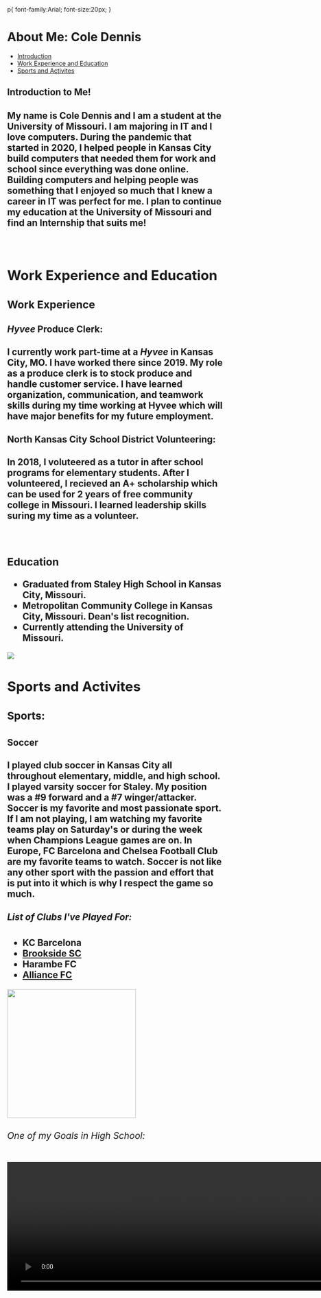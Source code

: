 <!DOCTYPE html>
<html>
  <head>
    <title>About Me!</title>
  </head>
  
  <body>
    p{
    font-family:Arial;
    font-size:20px;
    }
    <h1>About Me: Cole Dennis</h1>
    <nav>
      <ul>
        <li><a href="#introduction">Introduction</a></li>
        <li><a href="work experience and education">Work Experience and Education</a></li>
        <li><a href="sports and activities">Sports and Activites</a></li>
       </ul>
     </nav>
     <div id="introduction">
          <h2>Introduction to Me!<h2>
          <p>My name is Cole Dennis and I am a student at the University of Missouri. I am majoring in IT and I love computers. During the pandemic that started in 2020, I helped people in Kansas City build computers that needed them for work and school since everything was done online. Building computers and helping people was something that I enjoyed so much that I knew a career in IT was perfect for me. I plan to continue my education at the University of Missouri and find an Internship that suits me!</p>
          <br />
     <div id="work experience and education">
       <h2>Work Experience and Education</h2>
       <h3>Work Experience</h3>
       <h4><em>Hyvee</em> Produce Clerk:</h4>
       <p>I currently work part-time at a <em>Hyvee</em> in Kansas City, MO. I have worked there since 2019. My role as a produce clerk is to stock produce and handle customer service. I have learned organization, communication, and teamwork skills during my time working at Hyvee which will have major benefits for my future employment.</p>
       <h4>North Kansas City School District Volunteering:</h4>
       <p>In 2018, I voluteered as a tutor in after school programs for elementary students. After I volunteered, I recieved an A+ scholarship which can be used for 2 years of free community college in Missouri. I learned leadership skills suring my time as a volunteer.</p>
       <br />
       <h3>Education</h3>
       <ul>
        <li>Graduated from Staley High School in Kansas City, Missouri.</li>
        <li>Metropolitan Community College in Kansas City, Missouri. Dean's list recognition.</li>
        <li>Currently attending the University of Missouri.</li>
       </ul>
       <img src="https://hosting.photobucket.com/images/i/ColeD18/IMG_2117.PNG?width=285&height=175&crop=fill" />
       <br />
      <div id="sports and activites">
        <h2>Sports and Activites</h2>
        <h3>Sports:<h3>
          <h4>Soccer</h4>
          <p>I played club soccer in Kansas City all throughout elementary, middle, and high school. I played varsity soccer for Staley. My position was a <b>#9</b> forward and a <b>#7</b> winger/attacker. Soccer is my favorite and most passionate sport. If I am not playing, I am watching my favorite teams play on Saturday's or during the week when Champions League games are on. In Europe, FC Barcelona and Chelsea Football Club are my favorite teams to watch. Soccer is not like any other sport with the passion and effort that is put into it which is why I respect the game so much.</p>
          <h5>List of Clubs I've Played For:</h5>
          <ul>
            <li>KC Barcelona</li>
            <li><a href="https://www.sportingbrookside.org/">Brookside SC</a></li>
            <li>Harambe FC</li>
            <li><a href="http://alliancefc.soccershift.com/">Alliance FC</a></li>
          </ul>
          <img src="https://hosting.photobucket.com/images/i/ColeD18/YDXT4195.JPG" width=300 height4100 />
          <h6>One of my Goals in High School:</h6>
          <video src="https://user-images.githubusercontent.com/89539508/138529205-2792a968-8648-4f2f-a044-bf00fd2cf5c8.mp4" width=4100 height=300 />
          <h4>Football</h4>
          <p>I love to watch football on Sunday's when the NFL is on. I like to watch the Chiefs play the most out of any NFL team because they are the most fun to watch.</p>
          <h3>Activites</h3>
          <p>In high school, I was in band for a semester.</p>
      <br />
      <h2>Summary</h2>
          <p>Im excited to see where my career in IT will take me. I have 2 years left of college and I'm looking forward to what I have planned in the future. I want to make a difference in the world with the skills I have learned so far throguhout my years of schooling.</p>
</body>
</html>
          
      
            
          
          
          
          
          
     

     
        
      
